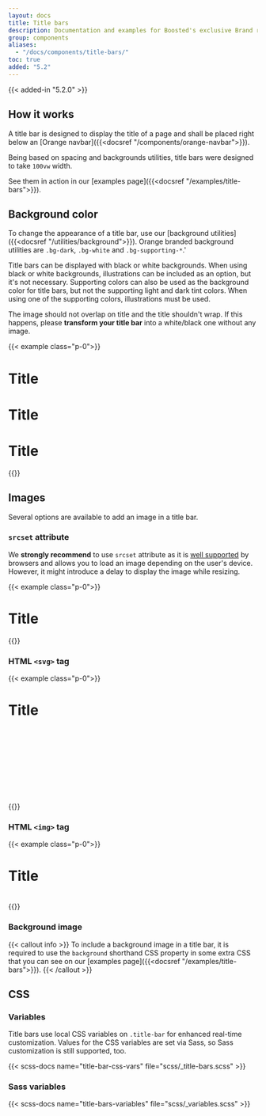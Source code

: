```yaml
---
layout: docs
title: Title bars
description: Documentation and examples for Boosted's exclusive Brand responsive title bars.
group: components
aliases:
  - "/docs/components/title-bars/"
toc: true
added: "5.2"
---
```


{{< added-in "5.2.0" >}}

## How it works

A title bar is designed to display the title of a page and shall be placed right below an [Orange navbar]({{<docsref "/components/orange-navbar">}}).

Being based on spacing and backgrounds utilities, title bars were designed to take `100vw` width.

See them in action in our [examples page]({{<docsref "/examples/title-bars">}}).

## Background color

To change the appearance of a title bar, use our [background utilities]({{<docsref "/utilities/background">}}). Orange branded background utilities are `.bg-dark`, `.bg-white` and `.bg-supporting-*`.'

Title bars can be displayed with black or white backgrounds. When using black or white backgrounds, illustrations can be included as an option, but it's not necessary.
Supporting colors can also be used as the background color for title bars, but not the supporting light and dark tint colors. When using one of the supporting colors, illustrations must be used.

The image should not overlap on title and the title shouldn't wrap. If this happens, please **transform your title bar** into a white/black one without any image.

{{< example class="p-0">}}
<div class="bg-white title-bar">
  <div class="container-xxl">
    <h1 class="display-1">Title</h1>
  </div>
</div>

<div class="mt-3"></div>

<div class="bg-dark title-bar">
  <div class="container-xxl">
    <h1 class="display-1">Title</h1>
  </div>
</div>

<div class="mt-3"></div>

<div class="bg-supporting-green title-bar">
  <div class="container-xxl">
    <h1 class="display-1">Title</h1>
    <picture>
      <source media="(min-width:1440px)" srcset="/docs/{{< param docs_version >}}/assets/img/title-bars-illustrations/illustration-1440.png">
      <source media="(min-width:1280px)" srcset="/docs/{{< param docs_version >}}/assets/img/title-bars-illustrations/illustration-1280.png">
      <source media="(min-width:1024px)" srcset="/docs/{{< param docs_version >}}/assets/img/title-bars-illustrations/illustration-1024.png">
      <source media="(min-width:768px)" srcset="/docs/{{< param docs_version >}}/assets/img/title-bars-illustrations/illustration-768.png">
      <source media="(min-width:480px)" srcset="/docs/{{< param docs_version >}}/assets/img/title-bars-illustrations/illustration-480.png">
      <source media="(min-width:320px)" srcset="/docs/{{< param docs_version >}}/assets/img/title-bars-illustrations/illustration-320.png">
      <img src="/docs/{{< param docs_version >}}/assets/img/title-bars-illustrations/illustration-320.png" alt="">
    </picture>
  </div>
</div>
{{</ example >}}

## Images

Several options are available to add an image in a title bar.

### `srcset` attribute

We **strongly recommend** to use `srcset` attribute as it is [well supported](https://caniuse.com/srcset) by browsers and allows you to load an image depending on the user's device. However, it might introduce a delay to display the image while resizing.

{{< example class="p-0">}}
<div class="bg-supporting-pink title-bar">
  <div class="container-xxl">
    <h1 class="display-1">Title</h1>
    <picture>
      <source media="(min-width:1440px)" srcset="/docs/{{< param docs_version >}}/assets/img/title-bars-illustrations/illustration-1440.png">
      <source media="(min-width:1280px)" srcset="/docs/{{< param docs_version >}}/assets/img/title-bars-illustrations/illustration-1280.png">
      <source media="(min-width:1024px)" srcset="/docs/{{< param docs_version >}}/assets/img/title-bars-illustrations/illustration-1024.png">
      <source media="(min-width:768px)" srcset="/docs/{{< param docs_version >}}/assets/img/title-bars-illustrations/illustration-768.png">
      <source media="(min-width:480px)" srcset="/docs/{{< param docs_version >}}/assets/img/title-bars-illustrations/illustration-480.png">
      <source media="(min-width:320px)" srcset="/docs/{{< param docs_version >}}/assets/img/title-bars-illustrations/illustration-320.png">
      <img src="/docs/{{< param docs_version >}}/assets/img/title-bars-illustrations/illustration-320.png" alt="">
    </picture>
  </div>
</div>
{{</ example >}}

### HTML `<svg>` tag

{{< example class="p-0">}}
<div class="bg-supporting-purple title-bar">
  <div class="container-xxl">
    <h1 class="display-1">Title</h1>
    <svg aria-hidden="true" focusable="false" width="1.8em"><use xlink:href="/docs/{{< param docs_version >}}/assets/img/boosted-sprite.svg#document"/></svg>
  </div>
</div>
{{</ example >}}

### HTML `<img>` tag

{{< example class="p-0">}}
<div class="bg-supporting-green title-bar">
  <div class="container-xxl">
    <h1 class="display-1">Title</h1>
    <img src="/docs/{{< param docs_version >}}/assets/img/title-bars-illustrations/illustration-320.png" alt="" class="d-sm-none">
    <img src="/docs/{{< param docs_version >}}/assets/img/title-bars-illustrations/illustration-480.png" alt="" class="d-none d-sm-block d-md-none">
    <img src="/docs/{{< param docs_version >}}/assets/img/title-bars-illustrations/illustration-768.png" alt="" class="d-none d-md-block d-lg-none">
    <img src="/docs/{{< param docs_version >}}/assets/img/title-bars-illustrations/illustration-1024.png" alt="" class="d-none d-lg-block d-xl-none">
    <img src="/docs/{{< param docs_version >}}/assets/img/title-bars-illustrations/illustration-1280.png" alt="" class="d-none d-xl-block d-xxl-none">
    <img src="/docs/{{< param docs_version >}}/assets/img/title-bars-illustrations/illustration-1440.png" alt="" class="d-none d-xxl-block">
  </div>
</div>
{{</ example >}}

### Background image

{{< callout info >}}
To include a background image in a title bar, it is required to use the `background` shorthand CSS property in some extra CSS that you can see on our [examples page]({{<docsref "/examples/title-bars">}}).
{{< /callout >}}

## CSS

### Variables

Title bars use local CSS variables on `.title-bar` for enhanced real-time customization. Values for the CSS variables are set via Sass, so Sass customization is still supported, too.

{{< scss-docs name="title-bar-css-vars" file="scss/_title-bars.scss" >}}

### Sass variables

{{< scss-docs name="title-bars-variables" file="scss/_variables.scss" >}}
